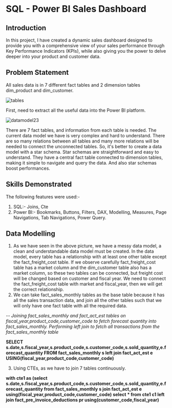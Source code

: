 # SQL - Power BI Sales Dashboard
## Introduction 
In this project, I have created a dynamic sales dashboard designed to provide you with a comprehensive view of your sales performance through Key Performance Indicators (KPIs), while also giving you the power to delve deeper into your product and customer data.
## Problem Statement 
All sales data is in  7 different fact tables and 2 dimension tables dim_product and dim_customer.

![tables](https://github.com/kushwanthreddyn07/Sales-Dashboard-Power-BI/assets/144375008/2912f4c8-b3b1-450f-9f22-1f8c601de92e)

First, need to extract all the useful data into the Power BI platform.

![datamodel23](https://github.com/kushwanthreddyn07/Sales-Dashboard-Power-BI/assets/144375008/fc97727b-13a2-42df-8cc3-a4e62d11296f)


There are 7 fact tables, and information from each table is needed. The current data model we have is very complex and hard to understand. There are so many relations between all tables and many more relations will be needed to connect the unconnected tables. So, it's better to create a data model with a star schema. Star schemas are straightforward and easy to understand. They have a central fact table connected to dimension tables, making it simple to navigate and query the data. And also star schemas boost performances.

## Skills Demonstrated
The following features were used:-
1. SQL:- Joins, Cte
2. Power BI:- Bookmarks, Buttons, Filters, DAX, Modelling, Measures, Page Navigations, Tab Navigations, Power Query.

## Data Modelling
1. As we have seen in the above picture, we have a messy data model, a clean  and understandable data model must be created. 
In the data model, every table has a relationship with at least one other table except the fact_freight_cost table. If we observe carefully fact_freight_cost table has a market column and the dim_customer table also has a market column, so these two tables can be connected, but freight cost will be changed based on customer and fiscal year. We need to connect the fact_freight_cost table with market and fiscal_year, then we will get the correct relationship.
2. We can take fact_sales_monthly tables as the base table because it has all the sales transaction data, and join all the other tables such that we will only have one fact table with all the required data.

*-- Joining fact_sales_monthly and fact_act_est tables on fiscal_year,product_code,customer_code to fetch forecast quantity into fact_sales_monthly. Performing left join to fetch all transactions from the fact_sales_monthly table*

**SELECT s.date,s.fiscal_year,s.product_code,s.customer_code,s.sold_quantity,e.forecast_quantity FROM fact_sales_monthly s left join fact_act_est e USING(fiscal_year,product_code,customer_code)** 

3. Using CTEs, as we have to join 7 tables continuously.

**with cte1 as (select s.date,s.fiscal_year,s.product_code,s.customer_code,s.sold_quantity,e.forecast_quantity from fact_sales_monthly s join fact_act_est e using(fiscal_year,product_code,customer_code)
select * from cte1 c1 left join fact_pre_invoice_deductions pr using(customer_code,fiscal_year)**











